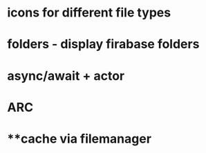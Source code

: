 # icons for different file types

# folders - display firabase folders
# async/await + actor
# ARC
# **cache via filemanager
